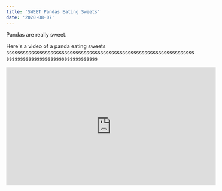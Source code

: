 ```yaml
---
title: 'SWEET Pandas Eating Sweets'
date: '2020-08-07'
---
```


Pandas are really sweet.

Here's a video of a panda eating sweets
sssssssssssssssssssssssssssssssssssssssssssssssssssssssssssssssssssssssssssssssssssssssssssssssssssss

<iframe width="560" height="315" src="https://www.youtube.com/embed/4n0xNbfJLR8" frameborder="0" allowfullscreen></iframe>
